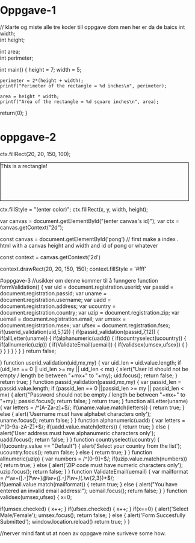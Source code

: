 # Oppgave-1
// klarte og miste alle tre koder till oppgave dom men her er da de baics
int width;          
int height;         

int area;           
int perimeter;      

int main() {
	height = 7;
	width = 5;

    perimeter = 2*(height + width);
	printf("Perimeter of the rectangle = %d inches\n", perimeter);
	
	area = height * width;
	printf("Area of the rectangle = %d square inches\n", area);

return(0);
}

# oppgave-2
ctx.fillRect(20, 20, 150, 100); 

<div style="width:500px;height:100px;border:1px solid #000;">This is a rectangle!</div>

ctx.fillStyle = "(enter color)";
ctx.fillRect(x, y, width, height);

var canvas = document.getElementById("(enter canvas's id)");
var ctx = canvas.getContext("2d");

const canvas = document.getElementById('pong') // first make a index . html with a canvas height and width and id of pong or whatever

const context = canvas.getContext('2d')



context.drawRect(20, 20, 150, 150);
context.fillStyle = '#fff' 
<html>
<head>
	<meta charset="UTF-8">
	<title>Pong</title>
	<script language="Javascript" type="text/Javascript" src="libraries/p5.js"></script>
	<script language="Javascript" type="text/Javascript" src="pong.js" defer></script>
		<style> body {padding: 0; margin: 0;} </style>
</head>
<body>
	<canvas id="pong" width="600" height="400"></canvas>
</body>
</html>

#oppgave-3
//usikker om denne kommer til å funngere 
function formValidation()
{
var uid = document.registration.userid;
var passid = document.registration.passid;
var uname = document.registration.username;
var uadd = document.registration.address;
var ucountry = document.registration.country;
var uzip = document.registration.zip;
var uemail = document.registration.email;
var umsex = document.registration.msex;
var ufsex = document.registration.fsex; if(userid_validation(uid,5,12))
{
if(passid_validation(passid,7,12))
{
if(allLetter(uname))
{
if(alphanumeric(uadd))
{ 
if(countryselect(ucountry))
{
if(allnumeric(uzip))
{
if(ValidateEmail(uemail))
{
if(validsex(umsex,ufsex))
{
}
} 
}
} 
}
}
}
}
return false;

} function userid_validation(uid,mx,my)
{
var uid_len = uid.value.length;
if (uid_len == 0 || uid_len >= my || uid_len < mx)
{
alert("User Id should not be empty / length be between "+mx+" to "+my);
uid.focus();
return false;
}
return true;
}
function passid_validation(passid,mx,my)
{
var passid_len = passid.value.length;
if (passid_len == 0 ||passid_len >= my || passid_len < mx)
{
alert("Password should not be empty / length be between "+mx+" to "+my);
passid.focus();
return false;
}
return true;
}
function allLetter(uname)
{ 
var letters = /^[A-Za-z]+$/;
if(uname.value.match(letters))
{
return true;
}
else
{
alert('Username must have alphabet characters only');
uname.focus();
return false;
}
}
function alphanumeric(uadd)
{ 
var letters = /^[0-9a-zA-Z]+$/;
if(uadd.value.match(letters))
{
return true;
}
else
{
alert('User address must have alphanumeric characters only');
uadd.focus();
return false;
}
}
function countryselect(ucountry)
{
if(ucountry.value == "Default")
{
alert('Select your country from the list');
ucountry.focus();
return false;
}
else
{
return true;
}
}
function allnumeric(uzip)
{ 
var numbers = /^[0-9]+$/;
if(uzip.value.match(numbers))
{
return true;
}
else
{
alert('ZIP code must have numeric characters only');
uzip.focus();
return false;
}
}
function ValidateEmail(uemail)
{
var mailformat = /^\w+([\.-]?\w+)*@\w+([\.-]?\w+)*(\.\w{2,3})+$/;
if(uemail.value.match(mailformat))
{
return true;
}
else
{
alert("You have entered an invalid email address!");
uemail.focus();
return false;
}
} function validsex(umsex,ufsex)
{
x=0;

if(umsex.checked) 
{
x++;
} if(ufsex.checked)
{
x++; 
}
if(x==0)
{
alert('Select Male/Female');
umsex.focus();
return false;
}
else
{
alert('Form Succesfully Submitted');
window.location.reload()
return true;
}
}

//nerver mind fant ut at noen av oppgave mine suriveve some how.

